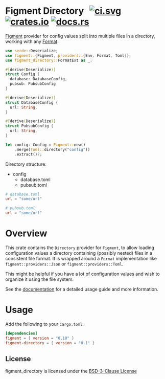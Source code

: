 # Figment Directory &thinsp; [![ci.svg]][ci] [![crates.io]][crate] [![docs.rs]][docs]

[crates.io]: https://img.shields.io/crates/v/figment_directory.svg
[crate]: https://crates.io/crates/figment_directory
[docs.rs]: https://docs.rs/figment_directory/badge.svg
[docs]: https://docs.rs/figment_directory
[ci.svg]: https://github.com/anmolitor/figment_directory/workflows/CI/badge.svg
[ci]: https://github.com/anmolitor/figment_directory/actions

[Figment](https://docs.rs/figment/latest/figment/) provider for config values split into multiple files in a directory, working with any [Format](https://docs.rs/figment/latest/figment/providers/trait.Format.html).

```rust
use serde::Deserialize;
use figment::{Figment, providers::{Env, Format, Toml}};
use figment_directory::FormatExt as _;

#[derive(Deserialize)]
struct Config {
  database: DatabaseConfig,
  pubsub: PubsubConfig
}

#[derive(Deserialize)]
struct DatabaseConfig {
  url: String,
}

#[derive(Deserialize)]
struct PubsubConfig {
  url: String,
}

let config: Config = Figment::new()
    .merge(Toml::directory("config"))
    .extract()?;
```

Directory structure:
- config
  - database.toml
  - pubsub.toml

```toml
# database.toml
url = "some/url"
```

```toml
# pubsub.toml
url = "some/url"
```

# Overview

This crate contains the `Directory` provider for `Figment`, to allow loading
configuration values a directory containing (possibly nested) files in a consistent file format.
It is wrapped around a `Format` implementation like `figment::providers::Json` or `figment::providers::Toml`.

This might be helpful if you have a lot of configuration values and wish to organize it using 
the file system.

See the [documentation][docs] for a detailed usage guide and
more information.

# Usage

Add the following to your `Cargo.toml`:

```toml
[dependencies]
figment = { version = "0.10" }
figment-directory = { version = "0.1" }
```

## License

figment_directory is licensed under the [BSD-3-Clause License](https://opensource.org/license/BSD-3-Clause)
